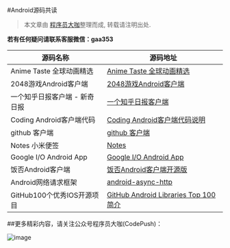 #Android源码共读


> 本文章由 [程序员大咖](http://dwz.cn/codepush)整理而成, 转载请注明出处.

**若有任何疑问请联系客服微信：gaa353**

源码名称 | 源码地址
------- | -------
Anime Taste 全球动画精选|[Anime Taste 全球动画精选](https://github.com/daimajia/AnimeTaste)
2048游戏Android客户端|[2048游戏Android客户端](https://github.com/uberspot/2048-android)
一个知乎日报客户端 - 新奇日报|[一个知乎日报客户端](https://github.com/cundong/ZhihuPaper)
Coding Android客户端代码|[Coding Android客户端代码说明](https://coding.net/u/coding/p/Coding-Android/git)
github 客户端|[github 客户端](https://github.com/pockethub/PocketHub)
Notes 小米便签|[Notes](https://github.com/MiCode/Notes)
Google I/O Android App|[Google I/O Android App](https://github.com/google/iosched)
饭否Android客户端|[饭否Android客户端开源版](https://github.com/mcxiaoke/fanfouapp-opensource)
Android网络请求框架|[android-async-http](https://github.com/loopj/android-async-http)
GitHub100个优秀IOS开源项目|[GitHub Android Libraries Top 100 简介](https://github.com/Freelander/Android_Data/blob/master/Android-Librarys-Top-100.md)



##更多精彩内容，请关注公众号程序员大咖(CodePush)：

![image](https://github.com/worldligang/CodeReading/blob/master/image/codepush.jpg)